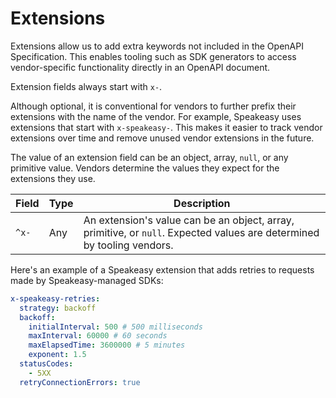 # Extensions

Extensions allow us to add extra keywords not included in the OpenAPI Specification. This enables tooling such as SDK generators to access vendor-specific functionality directly in an OpenAPI document.

Extension fields always start with `x-`.

Although optional, it is conventional for vendors to further prefix their extensions with the name of the vendor. For example, Speakeasy uses extensions that start with `x-speakeasy-`. This makes it easier to track vendor extensions over time and remove unused vendor extensions in the future.

The value of an extension field can be an object, array, `null`, or any primitive value. Vendors determine the values they expect for the extensions they use.

| Field | Type | Description                                                                                                            |
| ----- | ---- | ---------------------------------------------------------------------------------------------------------------------- |
| `^x-` | Any  | An extension's value can be an object, array, primitive, or `null`. Expected values are determined by tooling vendors. |

Here's an example of a Speakeasy extension that adds retries to requests made by Speakeasy-managed SDKs:

```yaml
x-speakeasy-retries:
  strategy: backoff
  backoff:
    initialInterval: 500 # 500 milliseconds
    maxInterval: 60000 # 60 seconds
    maxElapsedTime: 3600000 # 5 minutes
    exponent: 1.5
  statusCodes:
    - 5XX
  retryConnectionErrors: true
```
